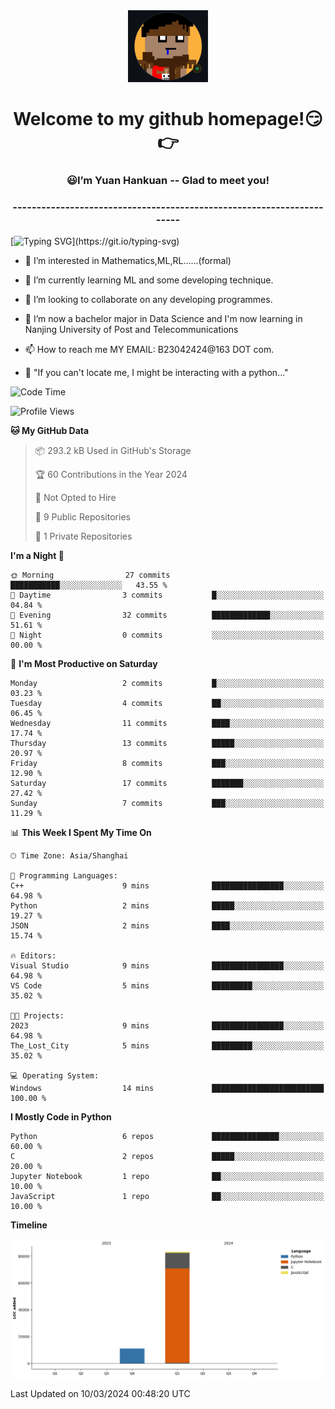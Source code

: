 <div align=center>
  <img width=128 src="image/figure.png">
</div>
<h1 align="center">Welcome to my github homepage!😏👉</h1>
<h3 align="center" >😃I’m Yuan Hankuan -- Glad to meet you!</h3>
<h3 align="center" >----------------------------------------------------------------------</h3>

  [![Typing SVG](https://readme-typing-svg.herokuapp.com?font=Fira+Code&pause=1000&random=false&width=450&lines=Here's+my+personal+infomation:)](https://git.io/typing-svg)

- 👀 I’m interested in Mathematics,ML,RL......(formal)
  
- 🌱 I’m currently learning ML and some developing technique.
  
- 💞️ I’m looking to collaborate on any developing programmes.
  
- 🍉 I’m now a bachelor major in Data Science and I'm now learning in Nanjing University of Post and Telecommunications
  
- 📫 How to reach me MY EMAIL: B23042424@163 DOT com.

- 🐍 "If you can't locate me, I might be interacting with a python..."

<!--START_SECTION:waka-->
![Code Time](http://img.shields.io/badge/Code%20Time-21%20mins-blue)

![Profile Views](http://img.shields.io/badge/Profile%20Views-225-blue)

**🐱 My GitHub Data** 

> 📦 293.2 kB Used in GitHub's Storage 
 > 
> 🏆 60 Contributions in the Year 2024
 > 
> 🚫 Not Opted to Hire
 > 
> 📜 9 Public Repositories 
 > 
> 🔑 1 Private Repositories 
 > 
**I'm a Night 🦉** 

```text
🌞 Morning                27 commits          ███████████░░░░░░░░░░░░░░   43.55 % 
🌆 Daytime                3 commits           █░░░░░░░░░░░░░░░░░░░░░░░░   04.84 % 
🌃 Evening                32 commits          █████████████░░░░░░░░░░░░   51.61 % 
🌙 Night                  0 commits           ░░░░░░░░░░░░░░░░░░░░░░░░░   00.00 % 
```
📅 **I'm Most Productive on Saturday** 

```text
Monday                   2 commits           █░░░░░░░░░░░░░░░░░░░░░░░░   03.23 % 
Tuesday                  4 commits           ██░░░░░░░░░░░░░░░░░░░░░░░   06.45 % 
Wednesday                11 commits          ████░░░░░░░░░░░░░░░░░░░░░   17.74 % 
Thursday                 13 commits          █████░░░░░░░░░░░░░░░░░░░░   20.97 % 
Friday                   8 commits           ███░░░░░░░░░░░░░░░░░░░░░░   12.90 % 
Saturday                 17 commits          ███████░░░░░░░░░░░░░░░░░░   27.42 % 
Sunday                   7 commits           ███░░░░░░░░░░░░░░░░░░░░░░   11.29 % 
```


📊 **This Week I Spent My Time On** 

```text
🕑︎ Time Zone: Asia/Shanghai

💬 Programming Languages: 
C++                      9 mins              ████████████████░░░░░░░░░   64.98 % 
Python                   2 mins              █████░░░░░░░░░░░░░░░░░░░░   19.27 % 
JSON                     2 mins              ████░░░░░░░░░░░░░░░░░░░░░   15.74 % 

🔥 Editors: 
Visual Studio            9 mins              ████████████████░░░░░░░░░   64.98 % 
VS Code                  5 mins              █████████░░░░░░░░░░░░░░░░   35.02 % 

🐱‍💻 Projects: 
2023                     9 mins              ████████████████░░░░░░░░░   64.98 % 
The_Lost_City            5 mins              █████████░░░░░░░░░░░░░░░░   35.02 % 

💻 Operating System: 
Windows                  14 mins             █████████████████████████   100.00 % 
```

**I Mostly Code in Python** 

```text
Python                   6 repos             ███████████████░░░░░░░░░░   60.00 % 
C                        2 repos             █████░░░░░░░░░░░░░░░░░░░░   20.00 % 
Jupyter Notebook         1 repo              ██░░░░░░░░░░░░░░░░░░░░░░░   10.00 % 
JavaScript               1 repo              ██░░░░░░░░░░░░░░░░░░░░░░░   10.00 % 
```



**Timeline**

![Lines of Code chart](https://raw.githubusercontent.com/WilbertYuan/WilbertYuan/main/assets/bar_graph.png)


 Last Updated on 10/03/2024 00:48:20 UTC
<!--END_SECTION:waka-->

<!---
WilbertYuan/WilbertYuan is a ✨ special ✨ repository because its `README.md` (this file) appears on your GitHub profile.
You can click the Preview link to take a look at your changes.
--->
